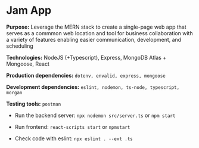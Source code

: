 # Jam App 

**Purpose:**  Leverage the MERN stack to create a single-page web app that serves as a commmon web location and tool for business collaboration with a variety of features enabling easier communication, development, and scheduling

**Technologies:**
NodeJS (+Typescript), Express, MongoDB Atlas + Mongoose,  React

**Production dependencies:** `dotenv, envalid, express, mongoose`

**Development dependencies:** `eslint, nodemon, ts-node, typescript, morgan`

**Testing tools:** `postman`

- Run the backend server:
    `npx nodemon src/server.ts` or `npm start`

- Run frontend:
    `react-scripts start` or `npmstart`

- Check code with eslint:
    `npx eslint . --ext .ts`
